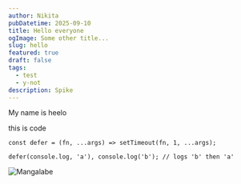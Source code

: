 ```yaml
---
author: Nikita
pubDatetime: 2025-09-10
title: Hello everyone
ogImage: Some other title...
slug: hello
featured: true
draft: false
tags:
  - test
  - y-not
description: Spike
---
```

My name is heelo

this is code

```
const defer = (fn, ...args) => setTimeout(fn, 1, ...args);

defer(console.log, 'a'), console.log('b'); // logs 'b' then 'a'
```

![Mangalabe](/astropaper-og.jpg)